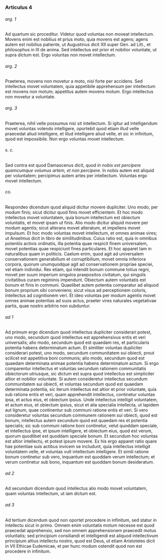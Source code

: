 ### Articulus 4

###### arg. 1
Ad quartum sic proceditur. Videtur quod voluntas non moveat intellectum. Movens enim est nobilius et prius moto, quia movens est agens; agens autem est nobilius patiente, ut Augustinus dicit XII super Gen. ad Litt., et philosophus in III de anima. Sed intellectus est prior et nobilior voluntate, ut supra dictum est. Ergo voluntas non movet intellectum.

###### arg. 2
Praeterea, movens non movetur a moto, nisi forte per accidens. Sed intellectus movet voluntatem, quia appetibile apprehensum per intellectum est movens non motum; appetitus autem movens motum. Ergo intellectus non movetur a voluntate.

###### arg. 3
Praeterea, nihil velle possumus nisi sit intellectum. Si igitur ad intelligendum movet voluntas volendo intelligere, oportebit quod etiam illud velle praecedat aliud intelligere, et illud intelligere aliud velle, et sic in infinitum, quod est impossibile. Non ergo voluntas movet intellectum.

###### s. c.
Sed contra est quod Damascenus dicit, quod *in nobis est percipere quamcumque volumus artem, et non percipere*. In nobis autem est aliquid per voluntatem; percipimus autem artes per intellectum. Voluntas ergo movet intellectum.

###### co.
Respondeo dicendum quod aliquid dicitur movere dupliciter. Uno modo, per modum finis; sicut dicitur quod finis movet efficientem. Et hoc modo intellectus movet voluntatem, quia bonum intellectum est obiectum voluntatis, et movet ipsam ut finis. Alio modo dicitur aliquid movere per modum agentis; sicut alterans movet alteratum, et impellens movet impulsum. Et hoc modo voluntas movet intellectum, et omnes animae vires; ut Anselmus dicit in libro de similitudinibus. Cuius ratio est, quia in omnibus potentiis activis ordinatis, illa potentia quae respicit finem universalem, movet potentias quae respiciunt fines particulares. Et hoc apparet tam in naturalibus quam in politicis. Caelum enim, quod agit ad universalem conservationem generabilium et corruptibilium, movet omnia inferiora corpora, quorum unumquodque agit ad conservationem propriae speciei, vel etiam individui. Rex etiam, qui intendit bonum commune totius regni, movet per suum imperium singulos praepositos civitatum, qui singulis civitatibus curam regiminis impendunt. Obiectum autem voluntatis est bonum et finis in communi. Quaelibet autem potentia comparatur ad aliquod bonum proprium sibi conveniens; sicut visus ad perceptionem coloris, intellectus ad cognitionem veri. Et ideo voluntas per modum agentis movet omnes animae potentias ad suos actus, praeter vires naturales vegetativae partis, quae nostro arbitrio non subduntur.

###### ad 1
Ad primum ergo dicendum quod intellectus dupliciter considerari potest, uno modo, secundum quod intellectus est apprehensivus entis et veri universalis; alio modo, secundum quod est quaedam res, et particularis potentia habens determinatum actum. Et similiter voluntas dupliciter considerari potest, uno modo, secundum communitatem sui obiecti, prout scilicet est appetitiva boni communis; alio modo, secundum quod est quaedam determinata animae potentia habens determinatum actum. Si ergo comparentur intellectus et voluntas secundum rationem communitatis obiectorum utriusque, sic dictum est supra quod intellectus est simpliciter altior et nobilior voluntate. Si autem consideretur intellectus secundum communitatem sui obiecti, et voluntas secundum quod est quaedam determinata potentia, sic iterum intellectus est altior et prior voluntate, quia sub ratione entis et veri, quam apprehendit intellectus, continetur voluntas ipsa, et actus eius, et obiectum ipsius. Unde intellectus intelligit voluntatem, et actum eius, et obiectum ipsius, sicut et alia specialia intellecta, ut lapidem aut lignum, quae continentur sub communi ratione entis et veri. Si vero consideretur voluntas secundum communem rationem sui obiecti, quod est bonum, intellectus autem secundum quod est quaedam res et potentia specialis; sic sub communi ratione boni continetur, velut quoddam speciale, et intellectus ipse, et ipsum intelligere, et obiectum eius, quod est verum, quorum quodlibet est quoddam speciale bonum. Et secundum hoc voluntas est altior intellectu, et potest ipsum movere. Ex his ergo apparet ratio quare hae potentiae suis actibus invicem se includunt, quia intellectus intelligit voluntatem velle, et voluntas vult intellectum intelligere. Et simili ratione bonum continetur sub vero, inquantum est quoddam verum intellectum; et verum continetur sub bono, inquantum est quoddam bonum desideratum.

###### ad 2
Ad secundum dicendum quod intellectus alio modo movet voluntatem, quam voluntas intellectum, ut iam dictum est.

###### ad 3
Ad tertium dicendum quod non oportet procedere in infinitum, sed statur in intellectu sicut in primo. Omnem enim voluntatis motum necesse est quod praecedat apprehensio, sed non omnem apprehensionem praecedit motus voluntatis; sed principium consiliandi et intelligendi est aliquod intellectivum principium altius intellectu nostro, quod est Deus, ut etiam Aristoteles dicit in VII Ethicae Eudemicae, et per hunc modum ostendit quod non est procedere in infinitum.

